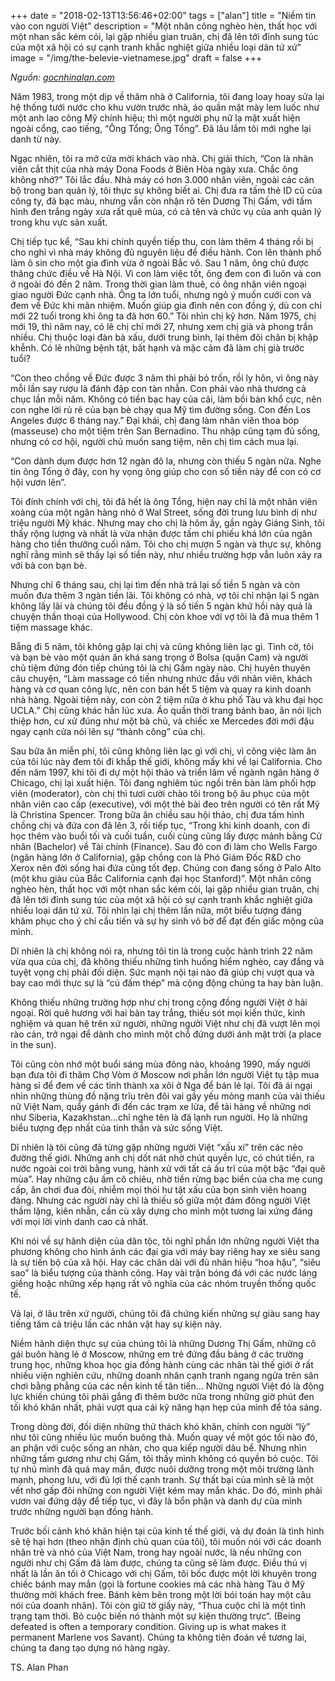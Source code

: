 +++
date = "2018-02-13T13:56:46+02:00"
tags = ["alan"]
title = "Niềm tin vào con người Việt"
description = "Một nhân công nghèo hèn, thất học với một nhan sắc kém cỏi, lại gặp nhiều gian truân, chị đã lên tới đỉnh sung túc của một xã hội có sự cạnh tranh khắc nghiệt giữa nhiều loại dân tứ xứ"
image = "/img/the-belevie-vietnamese.jpg"
draft = false
+++

*Nguồn: [gocnhinalan.com](http://http://www.gocnhinalan.com)*

Năm 1983, trong một dịp về thăm nhà ở California, tôi đang loay hoay sửa lại hệ thống tưới nước cho khu vườn trước nhà, áo quần mặt mày lem luốc như một anh lao công Mỹ chính hiệu; thì một người phụ nữ lạ mặt xuất hiện ngoài cổng, cao tiếng, “Ông Tổng; Ông Tổng”. Đã lâu lắm tôi mới nghe lại danh từ này.

Ngạc nhiên, tôi ra mở cửa mời khách vào nhà. Chị giải thích, “Con là nhân viên cắt thịt của nhà máy Dona Foods ở Biên Hòa ngày xưa. Chắc ông không nhớ?” Tôi lắc đầu. Nhà máy có hơn 3.000 nhân viên, ngoài các cán bộ trong ban quản lý, tôi thực sự không biết ai. Chị đưa ra tấm thẻ ID cũ của công ty, đã bạc màu, nhưng vẫn còn nhận rõ tên Dương Thị Gấm, với tấm hình đen trắng ngày xưa rất quê mùa, có cả tên và chức vụ của anh quản lý trong khu vực sản xuất.

Chị tiếp tục kể, “Sau khi chính quyền tiếp thu, con làm thêm 4 tháng rồi bị cho nghỉ vì nhà máy không đủ nguyên liệu để điều hành. Con lên thành phố làm ô sin cho một gia đình vừa ở ngoài Bắc vô. Sau 1 năm, ông chủ được thăng chức điều về Hà Nội. Vì con làm việc tốt, ông đem con đi luôn và con ở ngoài đó đến 2 năm. Trong thời gian làm thuê, có ông nhân viên ngoại giao người Đức cạnh nhà. Ông ta lớn tuổi, nhưng ngỏ ý muốn cưới con và đem về Đức khi mãn nhiệm. Muốn giúp gia đình nên con đồng ý, dù con chỉ mới 22 tuổi trong khi ông ta đã hơn 60.” Tôi nhìn chị kỹ hơn. Năm 1975, chị mới 19, thì năm nay, có lẽ chị chỉ mới 27, nhưng xem chị già và phong trần nhiều. Chị thuộc loại đàn bà xấu, dưới trung bình, lại thêm đôi chân bị khập khễnh. Có lẽ những bệnh tật, bất hạnh và mặc cảm đã làm chị già trước tuổi?

“Con theo chồng về Đức được 3 năm thì phải bỏ trốn, rồi ly hôn, vì ông này mỗi lần say rượu là đánh đập con tàn nhẫn. Con phải vào nhà thương cả chục lần mỗi năm. Không có tiền bạc hay của cải, làm bồi bàn khổ cực, nên con nghe lời rủ rê của bạn bè chạy qua Mỹ tìm đường sống. Con đến Los Angeles được 6 tháng nay.” Đại khái, chị đang làm nhân viên thoa bóp (masseuse) cho một tiệm trên San Bernadino. Thu nhập cũng tạm đủ sống, nhưng có cơ hội, người chủ muốn sang tiệm, nên chị tìm cách mua lại.

“Con dành dụm được hơn 12 ngàn đô la, nhưng còn thiếu 5 ngàn nữa. Nghe tin ông Tổng ở đây, con hy vọng ông giúp cho con số tiền này để con có cơ hội vươn lên”.

Tôi đính chính với chị, tôi đã hết là ông Tổng, hiện nay chỉ là một nhân viên xoàng của một ngân hàng nhỏ ở Wal Street, sống đời trung lưu bình dị như triệu người Mỹ khác. Nhưng may cho chị là hôm ấy, gần ngày Giáng Sinh, tôi thấy rộng lượng và nhất là vừa nhận được tấm chi phiếu khá lớn của ngân hàng cho tiền thưởng cuối năm. Tôi cho chị mượn 5 ngàn và thực sự, không nghĩ rằng mình sẽ thấy lại số tiền này, như nhiều trường hợp vẫn luôn xảy ra với bà con bạn bè.

Nhưng chỉ 6 tháng sau, chị lại tìm đến nhà trả lại số tiền 5 ngàn và còn muốn đưa thêm 3 ngàn tiền lãi. Tôi không có nhà, vợ tôi chỉ nhận lại 5 ngàn không lấy lãi và chúng tôi đều đồng ý là số tiến 5 ngàn khứ hồi này quả là chuyện thần thoại của Hollywood. Chị còn khoe với vợ tôi là đã mua thêm 1 tiệm massage khác.

Bẵng đi 5 năm, tôi không gặp lại chị và cũng không liên lạc gì. Tình cờ, tôi và bạn bè vào một quán ăn khá sang trọng ở Bolsa (quận Cam) và người chủ tiệm đứng đón tiếp chúng tôi là chị Gấm ngày nào. Chị huyên thuyên câu chuyện, “Làm massage có tiền nhưng nhức đầu với nhân viên, khách hàng và cơ quan công lực, nên con bán hết 5 tiệm và quay ra kinh doanh nhà hàng. Ngoài tiệm này, con còn 2 tiệm nữa ở khu phố Tàu và khu đại học UCLA.” Chị cũng khác hẳn lúc xưa. Áo quần thời trang bảnh bao, ăn nói lịch thiệp hơn, cư xử đúng như một bà chủ, và chiếc xe Mercedes đời mới đậu ngay cạnh cửa nói lên sự “thành công” của chị.

Sau bữa ăn miễn phí, tôi cũng không liên lạc gì với chị, vì công việc làm ăn của tôi lúc này đem tôi đi khắp thế giới, không mấy khi về lại California. Cho đến năm 1997, khi tôi đi dự một hội thảo và triển lãm về ngành ngân hàng ở Chicago, chị lại xuất hiện. Tôi đang nghiêm túc ngồi trên bàn làm phối hợp viên (moderator), còn chị thì tươi cười chào tôi trong bộ âu phục của một nhân viên cao cấp (executive), với một thẻ bài đeo trên người có tên rất Mỹ là Christina Spencer. Trong bữa ăn chiều sau hội thảo, chị đưa tấm hình chồng chị và đứa con đã lên 3, rồi tiếp tục, “Trong khi kinh doanh, con đi học thêm vào buổi tối và cuối tuần, cuối cùng cũng lấy được mảnh bằng Cử nhân (Bachelor) về Tài chính (Finance). Sau đó con đi làm cho Wells Fargo (ngân hàng lớn ở California), gặp chồng con là Phó Giám Đốc R&D cho Xerox nên đời sống hai đứa cũng tốt đẹp. Chúng con đang sống ở Palo Alto (một khu giàu của Bắc California cạnh đại học Stanford)”. Một nhân công nghèo hèn, thất học với một nhan sắc kém cỏi, lại gặp nhiều gian truân, chị đã lên tới đỉnh sung túc của một xã hội có sự cạnh tranh khắc nghiệt giữa nhiều loại dân tứ xứ. Tôi nhìn lại chị thêm lần nữa, một biểu tượng đáng khâm phục cho ý chí cầu tiến và sự hy sinh vô bờ để đạt đến giấc mộng của mình.

Dĩ nhiên là chị không nói ra, nhưng tôi tin là trong cuộc hành trình 22 năm vừa qua của chị, đã không thiếu những tình huống hiểm nghèo, cay đắng và tuyệt vọng chị phải đối diện. Sức mạnh nội tại nào đã giúp chị vượt qua và bay cao mới thực sự là “cú đấm thép” mà cộng động chúng ta hay bàn luận.

Không thiếu những trường hợp như chị trong cộng đồng người Việt ở hải ngoại. Rời quê hương với hai bàn tay trắng, thiếu sót mọi kiến thức, kinh nghiệm và quan hệ trên xứ người, những người Việt như chị đã vượt lên mọi rào cản, trở ngại để dành cho mình một chỗ đứng dưới ánh mặt trời (a place in the sun).

Tôi cũng còn nhớ một buổi sáng mùa đông nào, khoảng 1990, mấy người bạn đưa tôi đi thăm Chợ Vòm ở Moscow nơi phần lớn người Việt tụ tập mua hàng sỉ để đem về các tỉnh thành xa xôi ở Nga để bán lẻ lại. Tôi đã ái ngại nhìn những thùng đồ nặng trĩu trên đôi vai gầy yếu mỏng manh của vài thiếu nữ Việt Nam, quẩy gánh đi đến các trạm xe lửa, để tải hàng về những nơi như Siberia, Kazakhstan…chỉ nghe tên là đã lạnh run người. Họ là những biểu tượng đẹp nhất của tinh thần và sức sống Việt.

Dĩ nhiên là tôi cũng đã từng gặp những người Việt “xấu xí” trên các nẻo đường thế giới. Những anh chị dốt nát nhờ chút quyền lực, có chút tiền, ra nước ngoài coi trời bằng vung, hành xử với tất cả ấu trĩ của một bậc “đại quê mùa”. Hay những cậu ấm cô chiêu, nhờ tiền rừng bạc biển của cha mẹ cung cấp, ăn chơi đua đòi, nhiễm mọi thói hư tật xấu của bọn sinh viên hoang đàng. Nhưng các người này chỉ là thiếu số giữa một đám đông người Việt thầm lặng, kiên nhẫn, cần cù xây dựng cho mình một tương lai xứng đáng với mọi lời vinh danh cao cả nhất.

Khi nói về sự hãnh diện của dân tộc, tôi nghĩ phần lớn những người Việt tha phương không cho hình ảnh các đại gia với máy bay riêng hay xe siêu sang là sự tiến bộ của xã hội. Hay các chân dài với đủ nhãn hiệu “hoa hậu”, “siêu sao” là biểu tượng của thành công. Hay vài trận bóng đá với các nước láng giềng hoặc những xếp hạng rất vô nghĩa của các nhóm truyền thống quốc tế.

Vả lại, ở lâu trên xứ người, chúng tôi đã chứng kiến những sự giàu sang hay tiếng tăm cả triệu lần các nhân vật hay sự kiện này.

Niềm hãnh diện thực sự của chúng tôi là những Dương Thị Gấm, những cô gái buôn hàng lẻ ở Moscow, những em trẻ đứng đầu bảng ở các trường trung học, những khoa học gia đồng hành cùng các nhân tài thế giới ở rất nhiều viện nghiên cứu, những doanh nhân cạnh tranh ngang ngửa trên sân chơi bằng phẳng của các nền kinh tế tân tiến… Những người Việt đó là động lực khiến chúng tôi phải gắng đi thêm bước nữa trong những giờ phút đen tối khó khăn nhất, phải vượt qua cái kỹ năng hạn hẹp của mình để tỏa sáng.

Trong dòng đời, đối diện những thử thách khó khăn, chính con người “lỳ” như tôi cũng nhiều lúc muốn buông thả. Muốn quay về một góc tối nào đó, an phận với cuộc sống an nhàn, cho qua kiếp người dâu bể. Nhưng nhìn những tấm gương như chị Gấm, tôi thấy mình không có quyền bỏ cuộc. Tôi tự nhủ mình đã quá may mắn, được nuôi dưỡng trong một môi trường lành mạnh, phong lưu, với đủ lợi thế cạnh tranh. Sự thất bại của mình sẽ là một vết nhơ gấp đôi những con người Việt kém may mắn khác. Do đó, mình phải vươn vai đứng dậy để tiếp tục, vì đây là bổn phận và danh dự của mình trước những người bạn đồng hành.

Trước bối cảnh khó khăn hiện tại của kinh tế thế giới, và dự đoán là tình hình sẽ tệ hại hơn (theo nhận định chủ quan của tôi), tôi muốn nói với các doanh nhân trẻ và nhỏ của Việt Nam, trong hay ngoài nước, là nếu những con người như chị Gấm đã làm được, chúng ta cũng sẽ làm được. Điều thú vị nhất là lần ăn tối ở Chicago với chị Gấm, tôi bốc được một lời khuyên trong chiếc bánh may mắn (gọi là fortune cookies mà các nhà hàng Tàu ở Mỹ thường mời khách free. Bánh kèm bên trong một lời bói toán hay một câu nói của doanh nhân). Tôi còn giữ tờ giấy này, “Thua cuộc chỉ là một tình trạng tạm thời. Bỏ cuộc biến nó thành một sự kiện thường trực“. (Being defeated is often a temporary condition. Giving up is what makes it permanent Marlene vos Savant). Chúng ta không tiên đoán về tương lai, chúng ta đang tạo dựng nó hàng ngày.

TS. Alan Phan



